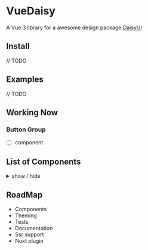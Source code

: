 # VueDaisy
A Vue 3 library for a awesome design package [DaisyUI](https://daisyui.com/)

## Install
// TODO

## Examples
// TODO

## Working Now

### Button Group
- [ ] component

## List of Components
<details>
<summary>
  show / hide
</summary>

- [ ] Alert
- [ ] Artboard
- [ ] App bar
- [ ] Avatar
    - [ ] Avatar group
- [ ] Badge
- [ ] Banner
- [ ] Breadcrumb
- [x] Button
    - [ ] Button group
- [ ] Calendar
- [ ] Carousel
- [ ] Card
- [ ] Chat bubble
- [ ] Collapse (Accordion)
- [ ] Comment
- [ ] Countdown
- [ ] Cover
- [ ] Divider
- [ ] Drawer
- [ ] Empty placeholder
- [ ] Footer
- [ ] Form
    - [ ] Select
    - [ ] Text input
    - [ ] Text area
    - [ ] Checkbox
    - [ ] Radio
    - [ ] Range slider
    - [ ] Rating
    - [ ] Toggle
    - [ ] Upload
- [ ] Hero
- [ ] Indicator
- [ ] Kbd
- [ ] Link
- [ ] Loading
- [ ] Menu
- [ ] Mockup
    - [ ] Browser
    - [ ] Code
    - [ ] Phone
    - [ ] Window
- [ ] Navbar
- [ ] Mask
- [ ] Modal
- [ ] Pagination
- [ ] Progress
- [ ] Stack
- [ ] Stat
- [ ] Steps
- [ ] Tag
- [ ] Table
- [ ] Tabs
- [ ] Timeline
- [ ] Toast
- [ ] Tooltip
- [ ] Treeview

</details>

## RoadMap
* Components
* Theming
* Tests
* Documentation
* Ssr support
* Nuxt plugin
